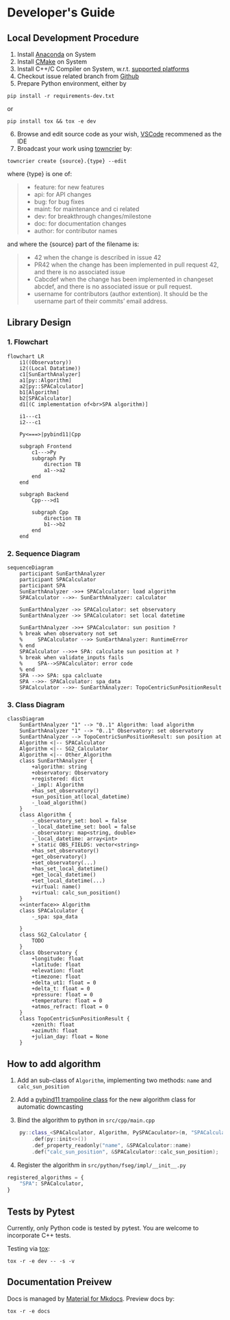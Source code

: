 # Developer's Guide

## Local Development Procedure

1. Install [Anaconda](https://www.anaconda.com/) on System
2. Install [CMake](https://cmake.org) on System
3. Install C++/C Compiler on System, w.r.t. [supported platforms](../index.md#supported-platforms)
4. Checkout issue related branch from [Github](https://github.com/mikesongming/SE-Geometry)
5. Prepare Python environment, either by
```
pip install -r requirements-dev.txt
```
or
```
pip install tox && tox -e dev
```
6. Browse and edit source code as your wish, [VSCode](https://code.visualstudio.com/) recommened as the IDE
7. Broadcast your work using [towncrier](https://towncrier.readthedocs.io/en/latest/) by:
```
towncrier create {source}.{type} --edit
```
where {type} is one of:
> - feature: for new features
> - api: for API changes
> - bug: for bug fixes
> - maint: for maintenance and ci related
> - dev: for breakthrough changes/milestone
> - doc: for documentation changes
> - author: for contributor names

and where the {source} part of the filename is:
> - 42 when the change is described in issue 42
> - PR42 when the change has been implemented in pull request 42, and there is no associated issue
> - Cabcdef when the change has been implemented in changeset abcdef, and there is no associated issue or pull request.
> - username for contributors (author extention). It should be the username part of their commits’ email address.

## Library Design

<!--
empowered by [Mermaid-Js](https://mermaid-js.github.io/mermaid/)
-->
### 1. Flowchart

``` mermaid
flowchart LR
    i1((Observatory))
    i2((Local Datatime))
    c1[SunEarthAnalyzer]
    a1[py::Algorithm]
    a2[py::SPACalculator]
    b1[Algorithm]
    b2[SPACalculator]
    d1[(C implementation of<br>SPA algorithm)]

    i1---c1
    i2---c1

    Py<===>|pybind11|Cpp

    subgraph Frontend
        c1--->Py
        subgraph Py
            direction TB
            a1-->a2
        end
    end

    subgraph Backend
        Cpp--->d1

        subgraph Cpp
            direction TB
            b1-->b2
        end
    end
```

### 2. Sequence Diagram

``` mermaid
sequenceDiagram
    participant SunEarthAnalyzer
    participant SPACalculator
    participant SPA
    SunEarthAnalyzer ->>+ SPACalculator: load algorithm
    SPACalculator -->>- SunEarthAnalyzer: calculator

    SunEarthAnalyzer ->> SPACalculator: set observatory
    SunEarthAnalyzer ->> SPACalculator: set local datetime

    SunEarthAnalyzer ->>+ SPACalculator: sun position ?
    % break when observatory not set
    %     SPACalculator -->> SunEarthAnalyzer: RuntimeError
    % end
    SPACalculator -->>+ SPA: calculate sun position at ?
    % break when validate_inputs fails
    %     SPA-->SPACalculator: error code
    % end
    SPA -->> SPA: spa calcluate
    SPA -->>- SPACalculator: spa_data
    SPACalculator -->>- SunEarthAnalyzer: TopoCentricSunPositionResult
```

### 3. Class Diagram

``` mermaid
classDiagram
    SunEarthAnalyzer "1" --> "0..1" Algorithm: load algorithm
    SunEarthAnalyzer "1" --> "0..1" Observatory: set observatory
    SunEarthAnalyzer --> TopoCentricSunPositionResult: sun position at
    Algorithm <|-- SPACalculator
    Algorithm <|-- SG2_Calculator
    Algorithm <|-- Other_Algorithm
    class SunEarthAnalyzer {
        +algorithm: string
        +observatory: Observatory
        +registered: dict
        -_impl: Algorithm
        +has_set_observatory()
        +sun_position_at(local_datetime)
        -_load_algorithm()
    }
    class Algorithm {
        -_observatory_set: bool = false
        -_local_datetime_set: bool = false
        -_observatory: map<string, double>
        -_local_datetime: array<int>
        + static OBS_FIELDS: vector<string>
        +has_set_observatory()
        +get_observatory()
        +set_observatory(...)
        +has_set_local_datetime()
        +get_local_datetime()
        +set_local_datetime(...)
        +virtual: name()
        +virtual: calc_sun_position()
    }
    <<interface>> Algorithm
    class SPACalculator {
        -_spa: spa_data

    }
    class SG2_Calculator {
        TODO
    }
    class Observatory {
        +longitude: float
        +latitude: float
        +elevation: float
        +timezone: float
        +delta_ut1: float = 0
        +delta_t: float = 0
        +pressure: float = 0
        +temperature: float = 0
        +atmos_refract: float = 0
    }
    class TopoCentricSunPositionResult {
        +zenith: float
        +azimuth: float
        +julian_day: float = None
    }
```

## How to add algorithm

1. Add an sub-class of `Algorithm`, implementing two methods: `name` and `calc_sun_position`

2. Add a [pybind11 trampoline class](https://pybind11.readthedocs.io/en/stable/advanced/classes.html#overriding-virtual-functions-in-python) for the new algorithm class for automatic downcasting

3. Bind the algorithm to python in `src/cpp/main.cpp`
```cpp
    py::class_<SPACalculator, Algorithm, PySPACaculator>(m, "SPACalculator")
        .def(py::init<>())
        .def_property_readonly("name", &SPACalculator::name)
        .def("calc_sun_position", &SPACalculator::calc_sun_position);
```
4. Register the algorithm in `src/python/fseg/impl/__init__.py`
```py
registered_algorithms = {
    "SPA": SPACalculator,
}
```
## Tests by Pytest

Currently, only Python code is tested by pytest. You are welcome to incorporate C++ tests.

Testing via [tox](https://tox.readthedocs.io/):
```
tox -r -e dev -- -s -v
```

## Documentation Preivew

Docs is managed by [Material for Mkdocs](https://squidfunk.github.io/mkdocs-material/). Preview docs by:
```
tox -r -e docs
```
